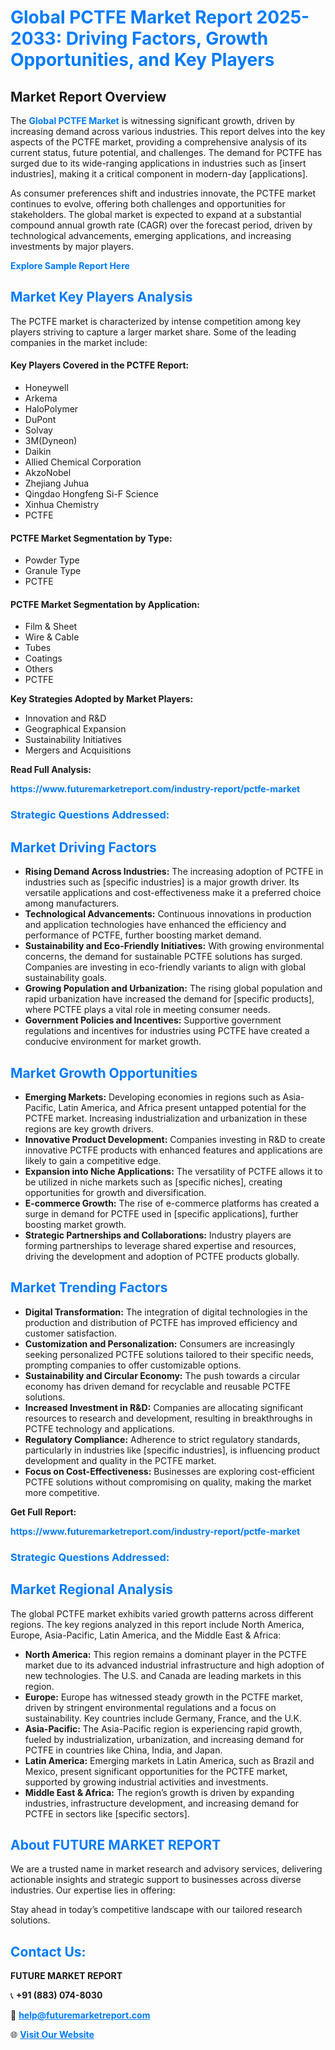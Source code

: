 <h1 style="color: #007BFF;">Global PCTFE Market Report 2025-2033: Driving Factors, Growth Opportunities, and Key Players</h1>

<section id="overview">
<h2>Market Report Overview</h2>
<p>The <a href="https://www.futuremarketreport.com/industry-report/pctfe-market" style="color: #007BFF; text-decoration: none;"><strong>Global PCTFE Market</strong></a> is witnessing significant growth, driven by increasing demand across various industries. This report delves into the key aspects of the PCTFE market, providing a comprehensive analysis of its current status, future potential, and challenges. The demand for PCTFE has surged due to its wide-ranging applications in industries such as [insert industries], making it a critical component in modern-day [applications].</p>
<p>As consumer preferences shift and industries innovate, the PCTFE market continues to evolve, offering both challenges and opportunities for stakeholders. The global market is expected to expand at a substantial compound annual growth rate (CAGR) over the forecast period, driven by technological advancements, emerging applications, and increasing investments by major players.</p>
</section>

<section id="overview">
<p><a href="https://www.futuremarketreport.com/request-sample/reportId=98575" style="color: #007BFF; text-decoration: none;"><strong>Explore Sample Report Here</strong></a></p>
</section>

<section id="key-players">
<h2 style="color: #007BFF;">Market Key Players Analysis</h2>
<p>The PCTFE market is characterized by intense competition among key players striving to capture a larger market share. Some of the leading companies in the market include:</p>
<h4>Key Players Covered in the PCTFE Report:</h4>
<ul><li>Honeywell</li><li>Arkema</li><li>HaloPolymer</li><li>DuPont</li><li>Solvay</li><li>3M(Dyneon)</li><li>Daikin</li><li>Allied Chemical Corporation</li><li>AkzoNobel</li><li>Zhejiang Juhua</li><li>Qingdao Hongfeng Si-F Science</li><li>Xinhua Chemistry</li><li>PCTFE</li></ul>
<h4>PCTFE Market Segmentation by Type:</h4>
<ul><li>Powder Type</li><li>Granule Type</li><li>PCTFE</li></ul>

<h4>PCTFE Market Segmentation by Application:</h4>
<ul><li>Film &amp; Sheet</li><li>Wire &amp; Cable</li><li>Tubes</li><li>Coatings</li><li>Others</li><li>PCTFE</li></ul>
<p><strong>Key Strategies Adopted by Market Players:</strong></p>
<ul>
<li>Innovation and R&D</li>
<li>Geographical Expansion</li>
<li>Sustainability Initiatives</li>
<li>Mergers and Acquisitions</li>
</ul>
</section>

<section>
<p><strong>Read Full Analysis: </strong></p><a href="https://www.futuremarketreport.com/industry-report/pctfe-market" style="color: #007BFF; text-decoration: none;"><strong>https://www.futuremarketreport.com/industry-report/pctfe-market</strong></a>
<h3 style="color: #007BFF;">Strategic Questions Addressed:</h3>
</section>

<section id="driving-factors">
<h2 style="color: #007BFF;">Market Driving Factors</h2>
<ul>
<li><strong>Rising Demand Across Industries:</strong> The increasing adoption of PCTFE in industries such as [specific industries] is a major growth driver. Its versatile applications and cost-effectiveness make it a preferred choice among manufacturers.</li>
<li><strong>Technological Advancements:</strong> Continuous innovations in production and application technologies have enhanced the efficiency and performance of PCTFE, further boosting market demand.</li>
<li><strong>Sustainability and Eco-Friendly Initiatives:</strong> With growing environmental concerns, the demand for sustainable PCTFE solutions has surged. Companies are investing in eco-friendly variants to align with global sustainability goals.</li>
<li><strong>Growing Population and Urbanization:</strong> The rising global population and rapid urbanization have increased the demand for [specific products], where PCTFE plays a vital role in meeting consumer needs.</li>
<li><strong>Government Policies and Incentives:</strong> Supportive government regulations and incentives for industries using PCTFE have created a conducive environment for market growth.</li>
</ul>
</section>

<section id="growth-opportunities">
<h2 style="color: #007BFF;">Market Growth Opportunities</h2>
<ul>
<li><strong>Emerging Markets:</strong> Developing economies in regions such as Asia-Pacific, Latin America, and Africa present untapped potential for the PCTFE market. Increasing industrialization and urbanization in these regions are key growth drivers.</li>
<li><strong>Innovative Product Development:</strong> Companies investing in R&D to create innovative PCTFE products with enhanced features and applications are likely to gain a competitive edge.</li>
<li><strong>Expansion into Niche Applications:</strong> The versatility of PCTFE allows it to be utilized in niche markets such as [specific niches], creating opportunities for growth and diversification.</li>
<li><strong>E-commerce Growth:</strong> The rise of e-commerce platforms has created a surge in demand for PCTFE used in [specific applications], further boosting market growth.</li>
<li><strong>Strategic Partnerships and Collaborations:</strong> Industry players are forming partnerships to leverage shared expertise and resources, driving the development and adoption of PCTFE products globally.</li>
</ul>
</section>

<section id="trending-factors">
<h2 style="color: #007BFF;">Market Trending Factors</h2>
<ul>
<li><strong>Digital Transformation:</strong> The integration of digital technologies in the production and distribution of PCTFE has improved efficiency and customer satisfaction.</li>
<li><strong>Customization and Personalization:</strong> Consumers are increasingly seeking personalized PCTFE solutions tailored to their specific needs, prompting companies to offer customizable options.</li>
<li><strong>Sustainability and Circular Economy:</strong> The push towards a circular economy has driven demand for recyclable and reusable PCTFE solutions.</li>
<li><strong>Increased Investment in R&D:</strong> Companies are allocating significant resources to research and development, resulting in breakthroughs in PCTFE technology and applications.</li>
<li><strong>Regulatory Compliance:</strong> Adherence to strict regulatory standards, particularly in industries like [specific industries], is influencing product development and quality in the PCTFE market.</li>
<li><strong>Focus on Cost-Effectiveness:</strong> Businesses are exploring cost-efficient PCTFE solutions without compromising on quality, making the market more competitive.</li>
</ul>
</section>

<section>
<p><strong>Get Full Report: </strong></p><a href="https://www.futuremarketreport.com/industry-report/pctfe-market" style="color: #007BFF; text-decoration: none;"><strong>https://www.futuremarketreport.com/industry-report/pctfe-market</strong></a>
<h3 style="color: #007BFF;">Strategic Questions Addressed:</h3>
</section>


<section id="regional-analysis">
<h2 style="color: #007BFF;">Market Regional Analysis</h2>
<p>The global PCTFE market exhibits varied growth patterns across different regions. The key regions analyzed in this report include North America, Europe, Asia-Pacific, Latin America, and the Middle East & Africa:</p>
<ul>
<li><strong>North America:</strong> This region remains a dominant player in the PCTFE market due to its advanced industrial infrastructure and high adoption of new technologies. The U.S. and Canada are leading markets in this region.</li>
<li><strong>Europe:</strong> Europe has witnessed steady growth in the PCTFE market, driven by stringent environmental regulations and a focus on sustainability. Key countries include Germany, France, and the U.K.</li>
<li><strong>Asia-Pacific:</strong> The Asia-Pacific region is experiencing rapid growth, fueled by industrialization, urbanization, and increasing demand for PCTFE in countries like China, India, and Japan.</li>
<li><strong>Latin America:</strong> Emerging markets in Latin America, such as Brazil and Mexico, present significant opportunities for the PCTFE market, supported by growing industrial activities and investments.</li>
<li><strong>Middle East & Africa:</strong> The region’s growth is driven by expanding industries, infrastructure development, and increasing demand for PCTFE in sectors like [specific sectors].</li>
</ul>
</section>

<footer>
<h2 style="color: #007BFF;">About FUTURE MARKET REPORT</h2>
<p>We are a trusted name in market research and advisory services, delivering actionable insights and strategic support to businesses across diverse industries. Our expertise lies in offering:</p>

<p>Stay ahead in today’s competitive landscape with our tailored research solutions.</p>

<h2 style="color: #007BFF;">Contact Us:</h2>
<p><strong>FUTURE MARKET REPORT</strong></p>
<p>📞 <strong>+91 (883) 074-8030</strong></p>
<p>📧 <strong><a href="mailto:help@futuremarketreport.com" style="color: #007BFF;">help@futuremarketreport.com</a></strong></p>
<p>🌐 <strong><a href="https://www.futuremarketreport.com/" style="color: #007BFF;">Visit Our Website</a></strong></p>
</footer>